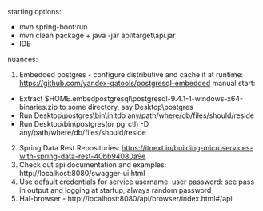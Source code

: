 starting options:

- mvn spring-boot:run
- mvn clean package + java -jar api\target\api.jar 
- IDE

nuances:

1. Embedded postgres - configure distributive and cache it at runtime:
 https://github.com/yandex-qatools/postgresql-embedded
 manual start:
 - Extract $HOME\.embedpostgresql\postgresql-9.4.1-1-windows-x64-binaries.zip to some directory, say Desktop\postgres
 - Run Desktop\postgres\bin\initdb any/path/where/db/files/should/reside
 - Run Desktop\bin\postgres(or pg_ctl) -D any/path/where/db/files/should/reside
2. Spring Data Rest Repositories:
https://itnext.io/building-microservices-with-spring-data-rest-40bb94080a9e
3. Check out api documentation and examples: 
http://localhost:8080/swagger-ui.html
4. Use default credentials for service 
 username: user
 password: see pass in output and logging at startup, always random password   
5. Hal-browser - http://localhost:8080/api/browser/index.html#/api
